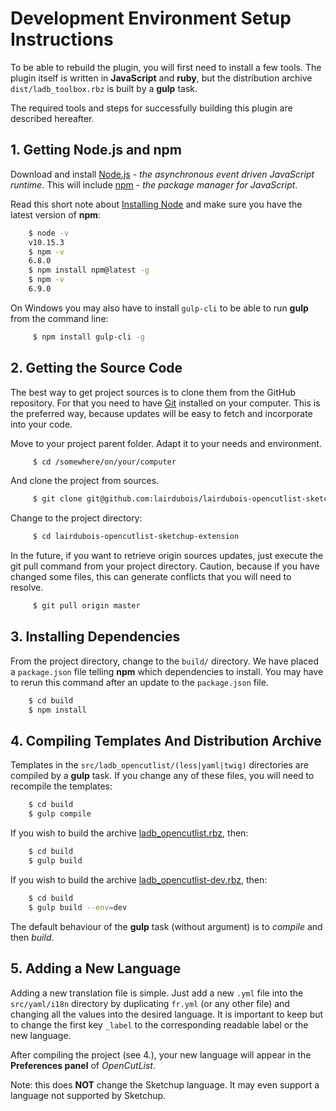 # Development Environment Setup Instructions

To be able to rebuild the plugin, you will first need to install a few tools. The plugin itself is written in **JavaScript** and **ruby**, but the distribution archive `dist/ladb_toolbox.rbz` is built by a **gulp** task.

The required tools and steps for successfully building this plugin are described hereafter.

## 1. Getting **Node.js** and **npm**

Download and install [Node.js](https://nodejs.org/en/download/) - *the asynchronous event driven JavaScript runtime*. This will include [npm](https://www.npmjs.com/) - *the package manager for JavaScript*.

Read this short note about [Installing Node](https://docs.npmjs.com/getting-started/installing-node) and make sure you have the latest version of **npm**:

``` bash
    $ node -v
    v10.15.3
    $ npm -v
    6.8.0
    $ npm install npm@latest -g
    $ npm -v
    6.9.0
```

On Windows you may also have to install `gulp-cli` to be able to run **gulp** from the command line:

``` bash
     $ npm install gulp-cli -g
```

## 2. Getting the Source Code

The best way to get project sources is to clone them from the GitHub repository. For that you need to have [Git](https://git-scm.com/) installed on your computer.
This is the preferred way, because updates will be easy to fetch and incorporate into your code.

Move to your project parent folder. Adapt it to your needs and environment.

``` bash
     $ cd /somewhere/on/your/computer
```

And clone the project from sources.

``` bash
     $ git clone git@github.com:lairdubois/lairdubois-opencutlist-sketchup-extension.git
```

Change to the project directory:

``` bash
     $ cd lairdubois-opencutlist-sketchup-extension
```

In the future, if you want to retrieve origin sources updates, just execute the git pull command from your project directory.
Caution, because if you have changed some files, this can generate conflicts that you will need to resolve.

``` bash
     $ git pull origin master
```

## 3. Installing Dependencies

From the project directory, change to the `build/` directory. We have placed a `package.json` file telling **npm** which dependencies to install. You may have to rerun this command after an update to the `package.json` file.

``` bash
    $ cd build
    $ npm install
```

## 4. Compiling Templates And Distribution Archive

Templates in the `src/ladb_opencutlist/(less|yaml|twig)` directories are compiled by a **gulp** task. If you change any of these files, you will need to recompile the templates:

``` bash
    $ cd build
    $ gulp compile
```

If you wish to build the archive [ladb_opencutlist.rbz](../dist/ladb_opencutlist.rbz), then:

``` bash
    $ cd build
    $ gulp build
```

If you wish to build the archive [ladb_opencutlist-dev.rbz](../dist/ladb_opencutlist-dev.rbz), then:

``` bash
    $ cd build
    $ gulp build --env=dev
```

The default behaviour of the **gulp** task (without argument) is to *compile* and then *build*.

## 5. Adding a New Language

Adding a new translation file is simple. Just add a new `.yml` file into the `src/yaml/i18n` directory by duplicating `fr.yml` (or any other file) and changing all the values into the desired language.
It is important to keep but to change the first key `_label` to the corresponding readable label or the new language.

After compiling the project (see 4.), your new language will appear in the **Preferences panel** of *OpenCutList*.

Note: this does **NOT** change the Sketchup language. It may even support a language not supported by Sketchup.
